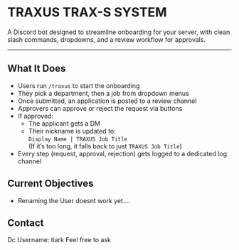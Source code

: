 # TRAXUS TRAX-S SYSTEM 

A Discord bot designed to streamline onboarding for your server, with clean slash commands, dropdowns, and a review workflow for approvals. 

---

## What It Does

- Users run `/traxus` to start the onboarding
- They pick a department, then a job from dropdown menus
- Once submitted, an application is posted to a review channel
- Approvers can approve or reject the request via buttons
- If approved:
  - The applicant gets a DM
  - Their nickname is updated to:  
    `Display Name | TRAXUS Job Title`  
    (If it’s too long, it falls back to just `TRAXUS Job Title`)
- Every step (request, approval, rejection) gets logged to a dedicated log channel


## Current Objectives
- Renaming the User doesnt work yet....


## Contact
Dc Username: tiark
Feel free to ask
